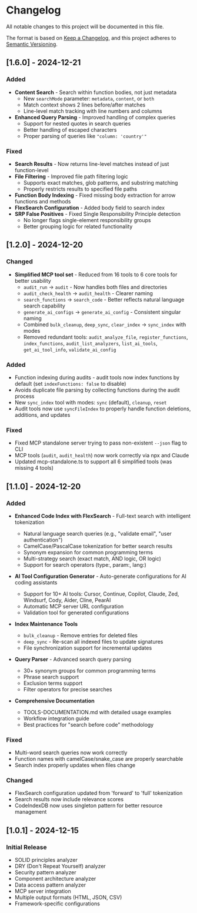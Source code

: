 # Changelog

All notable changes to this project will be documented in this file.

The format is based on [Keep a Changelog](https://keepachangelog.com/en/1.0.0/),
and this project adheres to [Semantic Versioning](https://semver.org/spec/v2.0.0.html).

## [1.6.0] - 2024-12-21

### Added
- **Content Search** - Search within function bodies, not just metadata
  - New `searchMode` parameter: `metadata`, `content`, or `both`
  - Match context shows 2 lines before/after matches
  - Line-level match tracking with line numbers and columns
- **Enhanced Query Parsing** - Improved handling of complex queries
  - Support for nested quotes in search queries
  - Better handling of escaped characters
  - Proper parsing of queries like `"column: 'country'"`

### Fixed
- **Search Results** - Now returns line-level matches instead of just function-level
- **File Filtering** - Improved file path filtering logic
  - Supports exact matches, glob patterns, and substring matching
  - Properly restricts results to specified file paths
- **Function Body Indexing** - Fixed missing body extraction for arrow functions and methods
- **FlexSearch Configuration** - Added body field to search index
- **SRP False Positives** - Fixed Single Responsibility Principle detection
  - No longer flags single-element responsibility groups
  - Better grouping logic for related functionality

## [1.2.0] - 2024-12-20

### Changed
- **Simplified MCP tool set** - Reduced from 16 tools to 6 core tools for better usability
  - `audit_run` → `audit` - Now handles both files and directories
  - `audit_check_health` → `audit_health` - Clearer naming
  - `search_functions` → `search_code` - Better reflects natural language search capability
  - `generate_ai_configs` → `generate_ai_config` - Consistent singular naming
  - Combined `bulk_cleanup`, `deep_sync`, `clear_index` → `sync_index` with modes
  - Removed redundant tools: `audit_analyze_file`, `register_functions`, `index_functions`, `audit_list_analyzers`, `list_ai_tools`, `get_ai_tool_info`, `validate_ai_config`

### Added
- Function indexing during audits - audit tools now index functions by default (set `indexFunctions: false` to disable)
- Avoids duplicate file parsing by collecting functions during the audit process
- New `sync_index` tool with modes: `sync` (default), `cleanup`, `reset`
- Audit tools now use `syncFileIndex` to properly handle function deletions, additions, and updates

### Fixed
- Fixed MCP standalone server trying to pass non-existent `--json` flag to CLI
- MCP tools (`audit`, `audit_health`) now work correctly via npx and Claude
- Updated mcp-standalone.ts to support all 6 simplified tools (was missing 4 tools)

## [1.1.0] - 2024-12-20

### Added
- **Enhanced Code Index with FlexSearch** - Full-text search with intelligent tokenization
  - Natural language search queries (e.g., "validate email", "user authentication")
  - CamelCase/PascalCase tokenization for better search results
  - Synonym expansion for common programming terms
  - Multi-strategy search (exact match, AND logic, OR logic)
  - Support for search operators (type:, param:, lang:)
  
- **AI Tool Configuration Generator** - Auto-generate configurations for AI coding assistants
  - Support for 10+ AI tools: Cursor, Continue, Copilot, Claude, Zed, Windsurf, Cody, Aider, Cline, PearAI
  - Automatic MCP server URL configuration
  - Validation tool for generated configurations
  
- **Index Maintenance Tools**
  - `bulk_cleanup` - Remove entries for deleted files
  - `deep_sync` - Re-scan all indexed files to update signatures
  - File synchronization support for incremental updates
  
- **Query Parser** - Advanced search query parsing
  - 30+ synonym groups for common programming terms
  - Phrase search support
  - Exclusion terms support
  - Filter operators for precise searches
  
- **Comprehensive Documentation**
  - TOOLS-DOCUMENTATION.md with detailed usage examples
  - Workflow integration guide
  - Best practices for "search before code" methodology

### Fixed
- Multi-word search queries now work correctly
- Function names with camelCase/snake_case are properly searchable
- Search index properly updates when files change

### Changed
- FlexSearch configuration updated from 'forward' to 'full' tokenization
- Search results now include relevance scores
- CodeIndexDB now uses singleton pattern for better resource management

## [1.0.1] - 2024-12-15

### Initial Release
- SOLID principles analyzer
- DRY (Don't Repeat Yourself) analyzer
- Security pattern analyzer
- Component architecture analyzer
- Data access pattern analyzer
- MCP server integration
- Multiple output formats (HTML, JSON, CSV)
- Framework-specific configurations